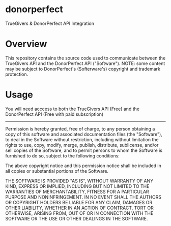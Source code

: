 # donorperfect
TrueGivers &amp; DonorPerfect API Integration

# Overview
This repository contains the source code used to communicate between the TrueGivers API and the DonorPerfect API ("Software").  NOTE: some content may be subject to DonorPerfect's (Softerware's) copyright and trademark protection.

# Usage
You will need acccess to both the TrueGivers API (Free) and the DonorPerfect API (Free with paid subscription)

---
Permission is hereby granted, free of charge, to any person obtaining a copy of this software and associated documentation files (the "Software"), to deal in the Software without restriction, including without limitation the rights to use, copy, modify, merge, publish, distribute, sublicense, and/or sell copies of the Software, and to permit persons to whom the Software is furnished to do so, subject to the following conditions:

The above copyright notice and this permission notice shall be included in all copies or substantial portions of the Software.

THE SOFTWARE IS PROVIDED "AS IS", WITHOUT WARRANTY OF ANY KIND, EXPRESS OR IMPLIED, INCLUDING BUT NOT LIMITED TO THE WARRANTIES OF MERCHANTABILITY, FITNESS FOR A PARTICULAR PURPOSE AND NONINFRINGEMENT. IN NO EVENT SHALL THE AUTHORS OR COPYRIGHT HOLDERS BE LIABLE FOR ANY CLAIM, DAMAGES OR OTHER LIABILITY, WHETHER IN AN ACTION OF CONTRACT, TORT OR OTHERWISE, ARISING FROM, OUT OF OR IN CONNECTION WITH THE SOFTWARE OR THE USE OR OTHER DEALINGS IN THE SOFTWARE.
